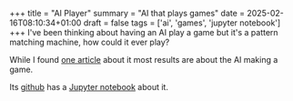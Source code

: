 +++
title = "AI Player"
summary = "AI that plays games"
date = 2025-02-16T08:10:34+01:00
draft = false
tags = ['ai', 'games', 'jupyter notebook']
+++
I've been thinking about having an AI play a game but it's a pattern matching machine, how could it ever play?

While I found [one article](https://towardsdatascience.com/how-to-train-an-ai-to-play-any-game-f1489f3bc5c/) about it most results are about the AI making a game.

Its [github](https://github.com/guszejnovdavid/custom_game_reinforcement_learning/blob/main/custom_game_reinforcement_learning.ipynb) has a [Jupyter notebook](https://jupyter.org/) about it.
